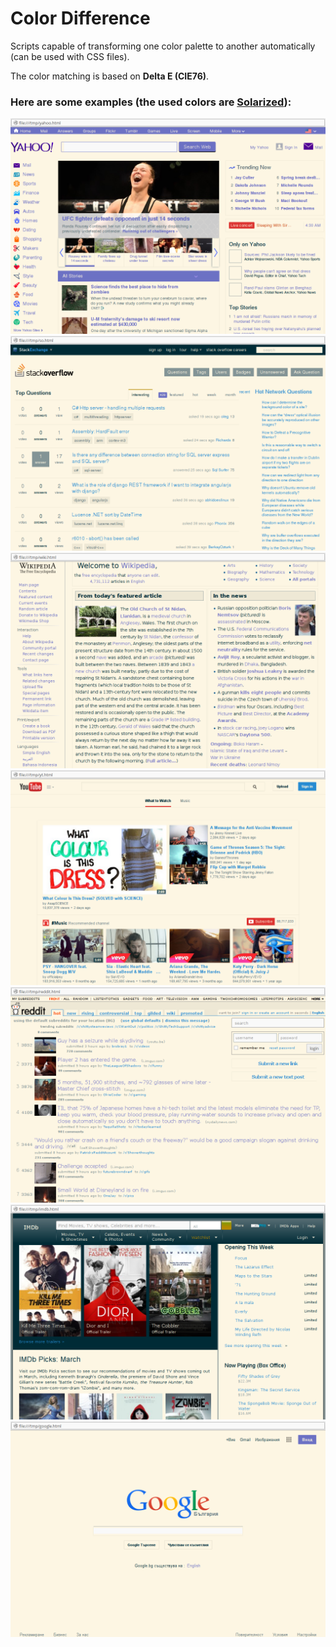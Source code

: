 # Color Difference
Scripts capable of transforming one color palette
to another automatically (can be used with CSS files).

The color matching is based on **Delta E (CIE76)**.

### Here are some examples (the used colors are [Solarized](http://ethanschoonover.com/solarized)):
![](img-examples/yahoo.png)
![](img-examples/so.png)
![](img-examples/wiki.png)
![](img-examples/yt.png)
![](img-examples/reddit.png)
![](img-examples/imdb.png)
![](img-examples/google.png)

